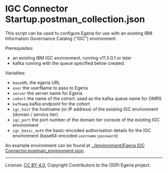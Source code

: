 <!-- SPDX-License-Identifier: Apache-2.0 -->
<!-- Copyright Contributors to the ODPi Egeria project. -->

# IGC Connector Startup.postman_collection.json

This script can be used to configure Egeria for use with an existing IBM Information Governance Catalog ("IGC") environment.

Prerequisites:

- an existing IBM IGC environment, running v11.5.0.1 or later
- kafka running with the queue specified below created. 

Variables:

- `baseURL` the egeria URL
- `user` the userName to pass to Egeria
- `server` the server name for Egeria
- `cohort` the name of the cohort: used as the kafka queue name for OMRS
- `kafkaep` kafka endpoint for the cohort
- `igc_host` the hostname (or IP address) of the existing IGC environment (domain / servics tier)
- `igc_port` the port number of the domain tier console of the existing IGC environment
- `igc_basic_auth` the basic-encoded authorisation details for the IGC environment (base64-encoded `username:password`)

An example environment can be found at [../environment/Egeria IGC Connector.postman_environment.json](../environment/Egeria%20IGC%20Connector.postman_environment.json).


----
License: [CC BY 4.0](https://creativecommons.org/licenses/by/4.0/),
Copyright Contributors to the ODPi Egeria project.

